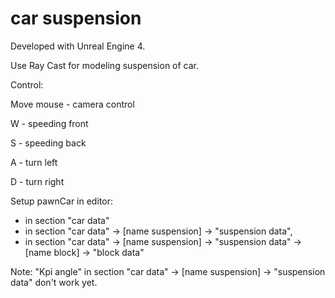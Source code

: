 # car suspension

Developed with Unreal Engine 4.

Use Ray Cast for modeling suspension of car.

Control:

Move mouse - camera control

W - speeding front

S - speeding back

A - turn left

D - turn right

Setup pawnCar in editor:
- in section "car data"
- in section "car data" -> [name suspension] -> "suspension data",
- in section "car data" -> [name suspension] -> "suspension data" -> [name block] -> "block data"

Note:
"Kpi angle" in section "car data" -> [name suspension] -> "suspension data" don't work yet.

